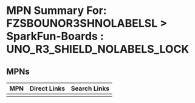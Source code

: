 



# MPN Summary For: FZSBOUNOR3SHNOLABELSL > SparkFun-Boards : UNO_R3_SHIELD_NOLABELS_LOCK

## MPNs
  

|MPN|Direct Links|Search Links|
| :--- | :--- | :--- |
||||
